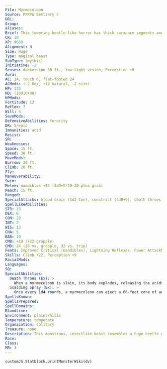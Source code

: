```yaml
---
File: Myrmecoleon
Source: PFRPG Bestiary 4
URL: 
Group: 
aliases: 
Brief: This towering beetle-like horror has thick carapace segments and massive mandibles that leak sizzling acid.
CR: 10
XP: 9600
Alignment: N
Size: Huge
Type: magical beast
SubType: (mythic)
Initiative: -2
Senses: darkvision 60 ft., low-light vision; Perception +9
Aura: 
AC: 24, touch 6, flat-footed 24
ACMods: (-2 Dex, +18 natural, -2 size)
HP: 135
HD: (10d10+80)
HPMods: 
Fortitude: 12
Reflex: 7
Will: 4
SaveMods: 
DefensiveAbilities: ferocity
DR: 5/epic
Immunities: acid
Resist: 
SR: 
Weaknesses: 
Space: 15 ft.
Speed: 30 ft.
MoveMods: 
Burrow: 20 ft.
Climb: 20 ft.
Fly: 
Maneuverability: 
Swim: 
Melee: mandibles +14 (4d8+9/19-20 plus grab)
Reach: 15 ft.
Ranged: 
SpecialAttacks: blood drain (1d2 Con), constrict (4d8+9), death throes, mythic power (3/day, surge +1d6), scalding spray, trample (2d8+9, DC 21)
SpellLikeAbilities: 
STR: 23
DEX: 6
CON: 20
INT: 2
WIS: 13
CHA: 5
BAB: 10
CMB: +18 (+22 grapple)
CMD: 24 (28 vs. grapple, 32 vs. trip)
Feats: Improved Critical (mandibles), Lightning Reflexes, Power AttackM, Shatter Defenses, Weapon FocusM (mandibles)
Skills: Climb +22, Perception +9
RacialMods: 
Languages: 
SQ: 
SpecialAbilities:
  Death Throes (Ex): >
    When a myrmecoleon is slain, its body explodes, releasing the acids that churn within it. All creatures within a 20-foot-radius burst take 4d8 acid damage (Reflex DC 20 half). The save DC is Constitution-based.
  Scalding Spray (Ex): >
    Once every 1d4 rounds, a myrmecoleon can eject a 60-foot cone of acidic chemicals from its mouth. Creatures caught in the blast take 8d6 points of acid damage and are blinded for 10 minutes (Reflex DC 20 half damage and negates blindness). Following the initial blast, the chemicals vaporize into a thick and noxious cloud 20 feet high with a 40-foot radius. Within the cloud, all sight is obscured beyond 5 feet. Furthermore, any living creature within the area of effect must succeed at a DC 20 Fortitude save or become nauseated for as long as it remains in the cloud and for 1d4+1 rounds after it leaves the cloud. Any creature that succeeds at its save but remains in the cloud must continue to save each round on the myrmecoleon's turn. This is a poison effect. The save DCs for this ability are Constitution-based.
SpellsKnown: 
SpellsPrepared: 
SpellDomains: 
Bloodline: 
Environment: plains/hills
Temperature: temperate
Organization: solitary
Treasure: none
Description: This monstrous, insectlike beast resembles a huge beetle with gleaming black armored plates. Around its head and neck the chitin forms a great mane of jagged spikes. Its insides swirl with acidic juices. Myrmecoleons live in remote areas where they claim large territories of wilderness as their hunting grounds. They're often drawn to far-f lung ancient ruins and sites of mythic power, and sometimes act as guardians of such places. This has led some sages to theorize that some myrmecoleons aren't born but are spontaneously created by sites thrumming with mythic power. These creatures only rarely interact with others of their kind-and these interactions usually end in brutal and destructive death matches. Myrmecoleons are cannibals and readily eat those they defeat. When fighting, these insects put on great displays to intimidate rivals or other threats. Myrmecoleons are known to roll in the corpses of their prey, impaling the bodies upon their carapaces and leaving them there to rot. Why they perform this gruesome act remains unknown. Those who have studied the creature to understand its r u d ime nt a r y i nt e l l i g enc e hypothesi ze that it might be some sort of a display to showcase its strength to others of its kind, or even be one part of an elaborate mating ritual.
Race: 
Class: 
MR: 3
---
```

```dataviewjs
customJS.Statblock.printMonsterWiki(dv)
```
